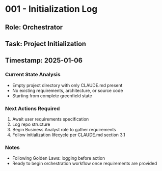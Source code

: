 # 001 - Initialization Log

## Role: Orchestrator
## Task: Project Initialization
## Timestamp: 2025-01-06

### Current State Analysis
- Empty project directory with only CLAUDE.md present
- No existing requirements, architecture, or source code
- Starting from complete greenfield state

### Next Actions Required
1. Await user requirements specification
2. Log repo structure 
3. Begin Business Analyst role to gather requirements
4. Follow initialization lifecycle per CLAUDE.md section 3.1

### Notes
- Following Golden Laws: logging before action
- Ready to begin orchestration workflow once requirements are provided